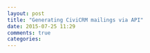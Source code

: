 ```yaml
---
layout: post
title: "Generating CiviCRM mailings via API"
date: 2015-07-25 11:29
comments: true
categories: 
---
```

